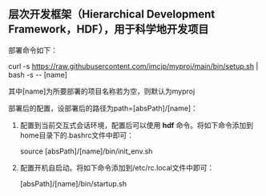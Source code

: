 ## 层次开发框架（Hierarchical Development Framework，HDF），用于科学地开发项目

部署命令如下：

curl -s https://raw.githubusercontent.com/imcjp/myproj/main/bin/setup.sh | bash -s -- [name]

其中[name]为所要部署的项目名称若为空，则默认为myproj

部署后的配置，设部署后的路径为path=[absPath]/[name]：

1. 配置到当前交互式会话环境，配置后可以使用 **hdf** 命令。将如下命令添加到home目录下的.bashrc文件中即可：
   
   source [absPath]/[name]/bin/init_env.sh
   
3. 配置开机自启动。将如下命令添加到/etc/rc.local文件中即可：
   
   [absPath]/[name]/bin/startup.sh
